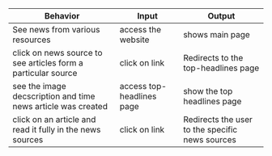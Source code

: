  Behavior            | Input                         | Output                        |
| ------------------- | ----------------------------- | ----------------------------- |
| See news from various resources | access the website | shows main page |
| click on news source to see articles form a particular source | click on link | Redirects to the top-headlines page |
| see the image decscription and time news article was created  | access top-headlines page | show the top headlines page |
| click on an article and read it fully in the news sources | click on link | Redirects the user to the specific news sources|
